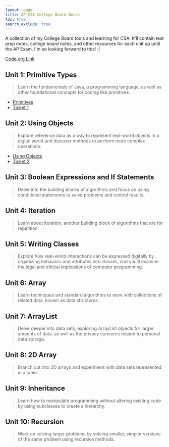 ```yaml
---
layout: page
title: AP CSA College Board Notes
toc: true
search_exclude: true
---
```


A collection of my College Board tools and learning for CSA. It'll contain test prep notes, college board notes, and other resources for each unit up until the AP Exam. I'm so looking forward to this! :|

[Code.org Link](https://studio.code.org/s/csa1-2022)

## Unit 1: Primitive Types

> Learn the fundamentals of Java, a programming language, as well as other foundational concepts for coding like primitives.

- [Primitives](https://dontran15.github.io/CSAFastPages/java/primitives/2022/08/23/primitives.html)
- [Ticket 1](https://dontran15.github.io/CSAFastPages/markdown/fastpages/week%201/2022/08/29/week1-ticket.html)

## Unit 2: Using Objects

> Explore reference data as a way to represent real-world objects in a digital world and discover methods to perform more complex operations.

- [Using Objects](https://dontran15.github.io/CSAFastPages/college%20board/java/2022/09/03/oop-and-using-objects.html)
- [Ticket 2]()

## Unit 3: Boolean Expressions and If Statements

> Delve into the building blocks of algorithms and focus on using conditional statements to solve problems and control results.

## Unit 4: Iteration

> Learn about iteration, another building block of algorithms that are for repetition.

## Unit 5: Writing Classes

> Explore how real-world interactions can be expressed digitally by organizing behaviors and attributes into classes, and you’ll examine the legal and ethical implications of computer programming.

## Unit 6: Array

> Learn techniques and standard algorithms to work with collections of related data, known as data structures.

## Unit 7: ArrayList

> Delve deeper into data sets, exploring ArrayList objects for larger amounts of data, as well as the privacy concerns related to personal data storage.

## Unit 8: 2D Array

> Branch out into 2D arrays and experiment with data sets represented in a table.

## Unit 9: Inheritance

> Learn how to manipulate programming without altering existing code by using subclasses to create a hierarchy.

## Unit 10: Recursion

> Work on solving larger problems by solving smaller, simpler versions of the same problem using recursive methods.
